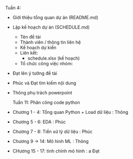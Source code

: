 Tuần 4:
+ Giới thiệu tổng quan dự án (README.md)
+ Lập kế hoạch dự án (SCHEDULE.md)
   * Tên đề tài
   * Thành viên / thông tin liên hệ
   * Kế hoạch dự kiến
   * Liên kết:
      + schedule.xlsx (kế hoạch)
   * Tổ chức công việc nhóm:
+ Đạt lên ý tưởng đề tài
+ Phúc và Đạt tìm kiếm nội dung
+ Thông phụ trách powerpoint

  Tuần 11: Phân công code python
+ Chương 1 - 4: Tổng quan Python + Load dữ liệu : Thông
+ Chương 5 - 6: EDA : Phúc
+ Chương 7 - 8: Tiền xử lý dữ liệu : Phúc
+ Chương 9 -> 14: Mô hình ML : Thông 
+ CHương 15 - 17: tinh chỉnh mô hình : a Đạt

